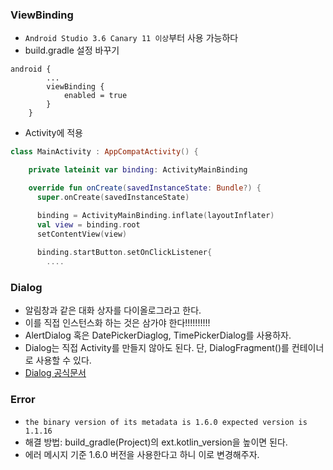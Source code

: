 ### ViewBinding
- `Android Studio 3.6 Canary 11 이상`부터 사용 가능하다
- build.gradle 설정 바꾸기
```Gradle
android {
        ...
        viewBinding {
            enabled = true
        }
    }
```
- Activity에 적용
```Kotlin
class MainActivity : AppCompatActivity() {

    private lateinit var binding: ActivityMainBinding

    override fun onCreate(savedInstanceState: Bundle?) {
      super.onCreate(savedInstanceState)

      binding = ActivityMainBinding.inflate(layoutInflater)
      val view = binding.root
      setContentView(view)
    
      binding.startButton.setOnClickListener{
        ....
```

### Dialog
- 알림창과 같은 대화 상자를 다이올로그라고 한다. 
- 이를 직접 인스턴스화 하는 것은 삼가야 한다!!!!!!!!!!
- AlertDialog 혹은 DatePickerDiaglog, TimePickerDialog를 사용하자. 
- Dialog는 직접 Activity를 만들지 않아도 된다. 단, DialogFragment()를 컨테이너로 사용할 수 있다. 
- [Dialog 공식문서](https://developer.android.com/guide/topics/ui/dialogs?hl=ko)

### Error
- `the binary version of its metadata is 1.6.0 expected version is 1.1.16`
- 해결 방법: build_gradle(Project)의 ext.kotlin_version을 높이면 된다.
- 에러 메시지 기준 1.6.0 버전을 사용한다고 하니 이로 변경해주자. 
